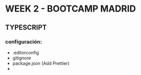 # WEEK 2 - BOOTCAMP MADRID

## TYPESCRIPT

### configuración:

- .editorconfig
- gitignore
- package.json (Add Prettier)
-

